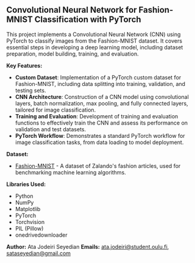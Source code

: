 ## Convolutional Neural Network for Fashion-MNIST Classification with PyTorch

This project implements a Convolutional Neural Network (CNN) using PyTorch to classify images from the Fashion-MNIST dataset. It covers essential steps in developing a deep learning model, including dataset preparation, model building, training, and evaluation.

**Key Features:**

* **Custom Dataset**: Implementation of a PyTorch custom dataset for Fashion-MNIST, including data splitting into training, validation, and testing sets.
* **CNN Architecture**: Construction of a CNN model using convolutional layers, batch normalization, max pooling, and fully connected layers, tailored for image classification.
* **Training and Evaluation**: Development of training and evaluation functions to effectively train the CNN and assess its performance on validation and test datasets.
* **PyTorch Workflow**: Demonstrates a standard PyTorch workflow for image classification tasks, from data loading to model deployment.

**Dataset:**

* [Fashion-MNIST](https://github.com/zalandoresearch/fashion-mnist) - A dataset of Zalando's fashion articles, used for benchmarking machine learning algorithms.

**Libraries Used:**

* Python
* NumPy
* Matplotlib
* PyTorch
* Torchvision
* PIL (Pillow)
* onedrivedownloader

**Author:** Ata Jodeiri Seyedian
**Emails:** ata.jodeiri@student.oulu.fi, sataseyedian@gmail.com
